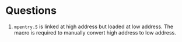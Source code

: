# Questions

1. `mpentry.S` is linked at high address but loaded at low address. The macro is required to manually convert high address to low address.
